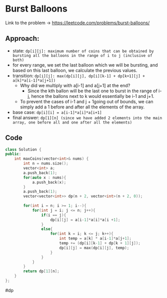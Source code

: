 # Burst Balloons
Link to the problem -> https://leetcode.com/problems/burst-balloons/

## Approach: 
- state: `dp[i][j]: maximum number of coins that can be obtained by bursting all the balloons in the range of i to j (inclusive of both)`
- for every range, we set the last balloon which we will be bursting, and based on this last balloon, we calculate the previous values. 
- transition: `dp[i][j]: max(dp[i][j], dp[i][k-1] + dp[k+1][j] + a[k]*a[i-1]*a[j+1])`
	- Why did we multiply with a[i-1] and a[j+1] at the end? 
		- Since the kth ballon will be the last one to burst in the range of i-j, hence the ballons next to k would essentially be i-1 and j+1. 
	- To prevent the cases of i-1 and j + 1going out of bounds, we can simply add a 1 before and after all the elements of the array. 
- base case: `dp[i][i] = a[i-1]*a[i]*a[i+1]`
- final answer: `dp[1][n] (since we have added 2 elements into the main array, one before all and one after all the elements)`

## Code
```cpp
class Solution {
public:
    int maxCoins(vector<int>& nums) {
        int n = nums.size();
        vector<int> a;
        a.push_back(1);
        for(auto x : nums){
            a.push_back(x);
        }
        a.push_back(1);
        vector<vector<int>> dp(n + 2, vector<int>(n + 2, 0));
        
        for(int i = n; i >= 1; i--){
            for(int j = i; j <= n; j++){
                if(i == j){
                    dp[i][j] = a[i-1]*a[i]*a[i +1];
                }
                else{
                    for(int k = i; k <= j; k++){
                        int temp = a[k] * a[i-1]*a[j+1];
                        temp += (dp[i][k-1] + dp[k + 1][j]);
                        dp[i][j] = max(dp[i][j], temp);
                    }
                }
            }
        }
        return dp[1][n];
    }
};
```
#dp 